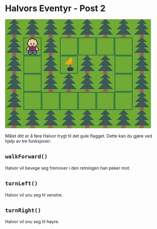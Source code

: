 # Halvors Eventyr - Post 2
![Level](level.png)

Målet ditt er å føre Halvor trygt til det gule flagget. Dette kan du gjøre ved hjelp av tre funksjoner:

## ```walkForward()```
Halvor vil bevege seg fremover i den retningen han peker mot.

## ```turnLeft()```
Halvor vil snu seg til venstre.

## ```turnRight()```
Halvor vil snu seg til høyre.
